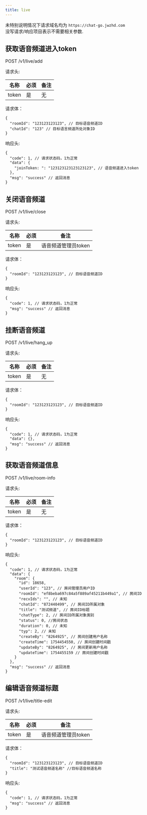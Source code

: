 ```yaml
---
title: live
---
```


未特别说明情况下请求域名均为 `https://chat-go.jwzhd.com`  
没写请求/响应项目表示不需要相关参数.  

## 获取语音频道进入token

POST /v1/live/add

请求头:  

|名称|必须|备注|
|-----|------|-----|
|token|是|无|

请求体：

```JSONC
{
  "roomId": "123123123123", // 目标语音频道ID
  "chatId": "123" // 目标语言频道所处对象ID
}
```

响应头:  

```JSONC
{
  "code": 1, // 请求状态码，1为正常
  "data": {
    "joinToken: ": "123123123123123123", // 语音频道进入token
  },
  "msg": "success" // 返回消息 
}
```

## 关闭语音频道

POST /v1/live/close

请求头:  

|名称|必须|备注|
|-----|------|-----|
|token|是|语音频道管理员token|

请求体：

```JSONC
{
  "roomId": "123123123123", // 目标语音频道ID
}
```

响应头:  

```JSONC
{
  "code": 1, // 请求状态码，1为正常
  "msg": "success" // 返回消息 
}
```

## 挂断语音频道

POST /v1/live/hang_up

请求头:  

|名称|必须|备注|
|-----|------|-----|
|token|是|无|

请求体：

```JSONC
{
  "roomId": "123123123123", // 目标语音频道ID
}
```

响应头:  

```JSONC
{
  "code": 1, // 请求状态码，1为正常
  "data": {},
  "msg": "success" // 返回消息 
}
```

## 获取语音频道信息

POST /v1/live/room-info

请求头:  

|名称|必须|备注|
|-----|------|-----|
|token|是|无|

请求体：

```JSONC
{
  "roomId": "123123123123", // 目标语音频道ID
}
```

响应头:  

```JSONC
{
  "code": 1, // 请求状态码，1为正常
  "data": {
    "room": {
      "id": 18658,
      "userId": "123", // 房间管理员用户ID
      "roomId": "ef8beba697c84a5f889af45211b449a1", // 房间ID
      "recvIds": "", // 未知
      "chatId": "872440499", // 房间ID所属对象
      "title": "测试频道", // 房间ID标题
      "chatType": 2, // 房间ID所属对象类别
      "status": 0, //房间状态
      "duration": 0, // 未知
      "typ": 2, // 未知
      "createBy": "8264925", // 房间创建用户名称
      "createTime": 1754454550, // 房间创建时间戳 
      "updateBy": "8264925", // 房间更新用户名称
      "updateTime": 1754455159 // 房间创建时间戳
    }
  },
  "msg": "success" // 返回消息 
}
```

## 编辑语音频道标题

POST /v1/live/title-edit

请求头:  

|名称|必须|备注|
|-----|------|-----|
|token|是|语音频道管理员token|

请求体：

```JSONC
{
  "roomId": "123123123123", // 目标语音频道ID
  "title": "测试语音频道名称" //目标语音频道名称
}
```

响应头:  

```JSONC
{
  "code": 1, // 请求状态码，1为正常
  "msg": "success" // 返回消息 
}
```
